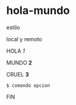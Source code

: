 # hola-mundo

estilo

local y remoto

HOLA *1*

MUNDO **2**

CRUEL __3__

````$ comando opcion````

FIN
